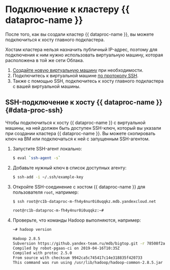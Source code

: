 # Подключение к кластеру {{ dataproc-name }}

После того, как вы создали кластер {{ dataproc-name }}, вы можете подключиться к хосту главного подкластера.

Хостам кластера нельзя назначить публичный IP-адрес, поэтому для подключения к ним нужно использовать виртуальную машину, которая расположена в той же сети Облака.

1. [Создайте новую виртуальную машину](../../compute/operations/vm-create/create-linux-vm.md) при необходимости.
1. Подключитесь к виртуальной машине [по протоколу SSH](../../compute/operations/vm-control).
1. Также с помощью SSH, подключитесь к хосту главного подкластера с вашей виртуальной машины.

## SSH-подключение к хосту {{ dataproc-name }} {#data-proc-ssh}

Чтобы подключиться к хосту {{ dataproc-name }} с виртуальной машины, на ней должен быть доступен SSH-ключ, который вы указали при создании кластера {{ dataproc-name }}. Вы можете скопировать ключ на ВМ или подключаться к ней с запущенным SSH-агентом.

1. Запустите SSH-агент локально:

    ```bash
    $ eval `ssh-agent -s`
    ```

1. Добавьте нужный ключ в список доступных агенту:
 
   ```bash
   $ ssh-add -i ~/.ssh/example-key
   ```

1. Откройте SSH-соединение с хостом {{ dataproc-name }} для пользователя `root`, например:

   ```bash
   $ ssh root@rc1b-dataproc-m-fh4y4nur0i0uqqkz.mdb.yandexcloud.net

   root@rc1b-dataproc-m-fh4y4nur0i0uqqkz:~#
   ```
   
1. Проверьте, что команды Hadoop выполняются, например:

    ```bash
    ~# hadoop version
    
    Hadoop 2.8.5
    Subversion https://github.yandex-team.ru/mdb/bigtop.git -r 78508f2a4b4f3dc8b3d295ccb50a45a4d24e81b5
    Compiled by robot-pgaas-ci on 2019-04-16T10:35Z
    Compiled with protoc 2.5.0
    From source with checksum 9942ca5c745417c14e318835f420733
    This command was run using /usr/lib/hadoop/hadoop-common-2.8.5.jar
    ```